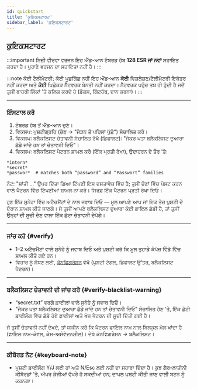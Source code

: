 ```yaml
---
id: quickstart
title: 'ਕੁਇਕਸਟਾਰਟ'
sidebar_label: 'ਕੁਇਕਸਟਾਰਟ'
---
```


## ਕੁਇਕਸਟਾਰਟ

:::important ਨਿਜ਼ੀ ਵੀਰਵਾ ਵਰਜਨ
ਇਹ ਐੱਡ-ਆਨ ਟੰਬਰਡ ਹੱਬ **128 ESR ਜਾਂ ਨਵਾਂ** ਸਹਾਇਤ ਕਰਦਾ ਹੈ। ਪੁਰਾਣੇ ਵਰਜਨ ਦਾ ਸਹਾਇਤਾ ਨਹੀਂ ਹੈ।
:::

:::note ਕੋਈ ਟੈਲੀਮੈਟਰੀ; ਕੋਈ ਪੂਛਗਿੱਛ ਨਹੀਂ
ਇਹ ਐੱਡ-ਆਨ **ਕੋਈ** ਵਿਸ਼ਲੇਸ਼ਣ/ਟੈਲੀਮੈਟਰੀ ਇਕੱਤਰ ਨਹੀਂ ਕਰਦਾ ਅਤੇ **ਕੋਈ** ਪਿਛੋਕੜ ਨੈੱਟਵਰਕ ਬੇਨਤੀ ਨਹੀਂ ਕਰਦਾ। ਨੈੱਟਵਰਕ ਪਹੁੰਚ ਤਬ ਹੀ ਹੁੰਦੀ ਹੈ ਜਦੋਂ ਤੁਸੀਂ ਬਾਹਰੀ ਲਿੰਕਾਂ 'ਤੇ ਕਲਿਕ ਕਰਦੇ ਹੋ (ਡੌਕਸ, ਗਿੱਟਹੱਬ, ਦਾਨ ਕਰਨਾ)।
:::

---

### ਇੰਸਟਾਲ ਕਰੋ

1. ਟੰਬਰਡ ਹੱਬ ਤੋਂ ਐੱਡ-ਆਨ ਚੁਣੋ।
2. ਵਿਕਲਪ: ਪੁਸ਼ਟੀਗ੍ਰਹਿ (ਚੋਣ → "ਜੋੜਨ ਤੋਂ ਪਹਿਲਾਂ ਪੁੱਛੋ") ਸੰਚਾਲਿਤ ਕਰੋ।
3. ਵਿਕਲਪ: ਬਲੈਕਲਿਸਟ ਚੇਤਾਵਨੀ ਸੰਚਾਲਿਤ ਰੱਖੋ (ਡਿਫਾਲਟ): "ਜੇਕਰ ਪਤਾ ਬਲੈਕਲਿਸਟ ਦੁਆਰਾ ਛੱਡੇ ਜਾਂਦੇ ਹਨ ਤਾਂ ਚੇਤਾਵਨੀ ਦਿਓ"।
4. ਵਿਕਲਪ: ਬਲੈਕਲਿਸਟ ਪੈਟਰਨ ਸ਼ਾਮਲ ਕਰੋ (ਇੱਕ ਪ੍ਰਤੀ ਰੇਖਾ), ਉਦਾਹਰਨ ਦੇ ਤੌਰ 'ਤੇ:

```
*intern*
*secret*
*passwor*  # matches both “password” and “Passwort” families
```

ਨੋਟ: "ਸ਼ਾਂਤੀ …" ਉਪਰ ਦਿੱਤਾ ਗਿਆ ਟਿੱਪਣੀ ਇਸ ਦਸਤਾਵੇਜ਼ ਵਿੱਚ ਹੈ; ਤੁਸੀਂ ਚੋਣਾਂ ਵਿੱਚ ਪੇਸਟ ਕਰਨ ਵਾਲੇ ਪੈਟਰਨ ਵਿੱਚ ਟਿੱਪਣੀਆਂ ਸ਼ਾਮਲ ਨਾ ਕਰੋ। ਸਿਰਫ਼ ਇੱਕ ਪੈਟਰਨ ਪ੍ਰਤੀ ਰੇਖਾ ਦਿਓ।

ਹੁਣ ਇੱਕ ਸੁਨੇਹਾ ਵਿੱਚ ਅਟੈਚਮੈਂਟਾਂ ਦੇ ਨਾਲ ਜਵਾਬ ਦਿਓ — ਮੂਲ ਆਪਣੇ ਆਪ ਜਾਂ ਇਕ ਤੇਜ਼ ਪੁਸ਼ਟੀ ਦੇ ਦੌਰਾਨ ਸ਼ਾਮਲ ਕੀਤੇ ਜਾਣਗੇ। ਜੇ ਤੁਸੀਂ ਆਪਣੇ ਬਲੈਕਲਿਸਟ ਦੁਆਰਾ ਕੋਈ ਫ਼ਾਇਲ ਛੱਡੀ ਹੈ, ਤਾਂ ਤੁਸੀਂ ਉਨ੍ਹਾਂ ਦੀ ਸੂਚੀ ਦੇਣ ਵਾਲਾ ਇੱਕ ਛੋਟਾ ਚੇਤਾਵਨੀ ਦੇਖੋਗੇ।

---

### ਜਾਂਚ ਕਰੋ {#verify}

- 1–2 ਅਟੈਚਮੈਂਟਾਂ ਵਾਲੇ ਸੁਨੇਹੇ ਨੂੰ ਜਵਾਬ ਦਿਓ ਅਤੇ ਪੁਸ਼ਟੀ ਕਰੋ ਕਿ ਮੂਲ ਤੁਹਾਡੇ ਕੰਪੋਜ਼ ਵਿੰਡੋ ਵਿੱਚ ਸ਼ਾਮਲ ਕੀਤੇ ਗਏ ਹਨ।
- ਵਿਹਾਰ ਨੂੰ ਸੋਧਣ ਲਈ, [ਕੋਨਫਿਗਰੇਸ਼ਨ](configuration) ਵੇਖੋ (ਪੁਸ਼ਟੀ ਟੋਗਲ, ਡਿਫਾਲਟ ਉੱਤਰ, ਬਲੈਕਲਿਸਟ ਪੈਟਰਨ)।

---

### ਬਲੈਕਲਿਸਟ ਚੇਤਾਵਨੀ ਦੀ ਜਾਂਚ ਕਰੋ {#verify-blacklist-warning}

- “secret.txt” ਵਰਗੇ ਫ਼ਾਈਲਾਂ ਵਾਲੇ ਸੁਨੇਹੇ ਨੂੰ ਜਵਾਬ ਦਿਓ।
- "ਜੇਕਰ ਪਤਾ ਬਲੈਕਲਿਸਟ ਦੁਆਰਾ ਛੱਡੇ ਜਾਂਦੇ ਹਨ ਤਾਂ ਚੇਤਾਵਨੀ ਦਿਓ" ਸੰਚਾਲਿਤ ਹੋਣ 'ਤੇ, ਇੱਕ ਛੋਟੀ ਡਾਈਲੌਗ ਵਿੱਚ ਛੱਡੇ ਹੋਏ ਫ਼ਾਈਲਾਂ ਅਤੇ ਖੋਜ ਪੈਟਰਨ ਦੀ ਸੂਚੀ ਦਿੱਤੀ ਗਈ ਹੈ।

ਜੇ ਤੁਸੀਂ ਚੇਤਾਵਨੀ ਨਹੀਂ ਦੇਖਦੇ, ਤਾਂ ਯਕੀਨ ਕਰੋ ਕਿ ਪੈਟਰਨ ਫਾਇਲ ਨਾਮ ਨਾਲ ਬਿਲਕੁਲ ਮੇਲ ਖਾਂਦਾ ਹੈ (ਫਾਇਲ ਨਾਮ-ਕੇਵਲ, ਕੇਸ-ਅਸੰਵੇਦਨਸ਼ੀਲ)। ਦੇਖੋ ਕੋਨਫਿਗਰੇਸ਼ਨ → ਬਲੈਕਲਿਸਟ।

---

### ਕੀਬੋਰਡ ਨੋਟ {#keyboard-note}

- ਪੁਸ਼ਟੀ ਡਾਈਲੌਗ Y/J ਲਈ ਹਾਂ ਅਤੇ N/Esc ਲਈ ਨਹੀਂ ਦਾ ਸਹਾਰਾ ਦਿੰਦਾ ਹੈ। ਕੁਝ ਗੈਰ-ਲਾਤੀਨੀ ਕੀਬੋਰਡਾਂ 'ਤੇ, ਅੱਖਰ ਕੁੰਜੀਆਂ ਵੱਖਰੇ ਹੋ ਸਕਦੀਆਂ ਹਨ; ਦਾਖਲ ਪੁਸ਼ਟੀ ਕੀਤੀ ਜਾਣ ਵਾਲੀ ਬਟਨ ਨੂੰ ਕਰਨਗਾ।

